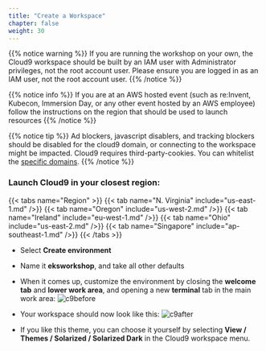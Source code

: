 ```yaml
---
title: "Create a Workspace"
chapter: false
weight: 30
---
```


{{% notice warning %}}
If you are running the workshop on your own, the Cloud9 workspace should be built by an IAM user with Administrator privileges, not the root account user. Please ensure you are logged in as an IAM user, not the root
account user.
{{% /notice %}}

{{% notice info %}}
If you are at an AWS hosted event (such as re:Invent, Kubecon, Immersion Day, or any other event hosted by 
an AWS employee) follow the instructions on the region that should be used to launch resources
{{% /notice %}}

{{% notice tip %}}
Ad blockers, javascript disablers, and tracking blockers should be disabled for
the cloud9 domain, or connecting to the workspace might be impacted.
Cloud9 requires third-party-cookies. You can whitelist the [specific domains]( https://docs.aws.amazon.com/cloud9/latest/user-guide/troubleshooting.html#troubleshooting-env-loading).
{{% /notice %}}

### Launch Cloud9 in your closest region:

{{< tabs name="Region" >}}
    {{< tab name="N. Virginia" include="us-east-1.md" />}}
    {{< tab name="Oregon" include="us-west-2.md" />}}
    {{< tab name="Ireland" include="eu-west-1.md" />}}
    {{< tab name="Ohio" include="us-east-2.md" />}}
    {{< tab name="Singapore" include="ap-southeast-1.md" />}}
{{< /tabs >}}

- Select **Create environment**
- Name it **eksworkshop**, and take all other defaults
- When it comes up, customize the environment by closing the **welcome tab**
and **lower work area**, and opening a new **terminal** tab in the main work area:
![c9before](/images/using_ec2_spot_instances_with_eks/prerequisites/c9before.png)

- Your workspace should now look like this:
![c9after](/images/using_ec2_spot_instances_with_eks/prerequisites/c9after.png)

- If you like this theme, you can choose it yourself by selecting **View / Themes / Solarized / Solarized Dark**
in the Cloud9 workspace menu.
